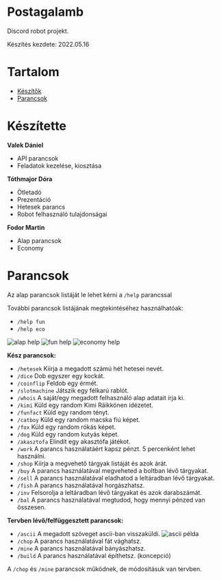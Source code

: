 Postagalamb
=========
Discord robot projekt.

Készítés kezdete: 2022.05.16

# Tartalom
* [Készítők](#készítette)
* [Parancsok](#parancsok)

# Készítette
**Valek Dániel**
* API parancsok
* Feladatok kezelése, kiosztása

**Tóthmajor Dóra**
* Ötletadó
* Prezentáció
* Hetesek parancs
* Robot felhasználó tulajdonságai

**Fodor Martin**
* Alap parancsok
* Economy

# Parancsok
Az alap parancsok listáját le lehet kérni a `/help` parancssal

További parancsok listájának megtekintéséhez használhatóak:
* `/help fun`
* `/help eco`

![alap help](https://media.discordapp.net/attachments/579188421067538442/981866839074283530/unknown.png)
![fun help](https://media.discordapp.net/attachments/579188421067538442/981883391693701170/unknown.png?width=474&height=630)
![economy help](https://media.discordapp.net/attachments/579188421067538442/981883738566852658/unknown.png?width=600&height=630)

**Kész parancsok:**
* `/hetesek` Kiírja a megadott számú hét hetesei nevét.
* `/dice` Dob egyszer egy kockát.
* `/coinflip` Feldob egy érmét.
* `/slotmachine` Játszik egy félkarú rablót.
* `/whois` A saját/egy megadott felhasználó alap adatait írja ki.
* `/kimi` Küld egy random Kimi Räikkönen idézetet.
* `/funfact` Küld egy random tényt.
* `/catboy` Küld egy random macska fiú képet.
* `/fox` Küld egy random rókás képet.
* `/dog` Küld egy random kutyás képet.
* `/akasztofa` Elindít egy akasztófa játékot.
* `/work` A parancs használatáért kapsz pénzt. 5 percenként lehet használni.
* `/shop` Kiírja a megvehető tárgyak listáját és azok árát.
* `/buy` A parancs használatával megveheted a boltban lévő tárgyakat.
* `/sell` A parancs használatával eladhatod a leltáradban lévő tárgyakat.
* `/fish` A parancs használatával horgászhatsz.
* `/inv` Felsorolja a leltáradban lévő tárgyakat és azok darabszámát.
* `/bal` A parancs használatával megtudod, hogy mennyi pénzed van összesen.

**Tervben lévő/felfüggesztett parancsok:**
* `/ascii` A megadott szöveget ascii-ban visszaküldi. ![ascii példa](https://media.discordapp.net/attachments/579188421067538442/981889055103000606/unknown.png)
* `/chop` A parancs használatával fát vághatsz.
* `/mine` A parancs használatával bányászhatsz.
* `/build` A parancs használatával építhetsz. (koncepció)

A `/chop` és `/mine` parancsok működnek, de módosításuk van tervben.
